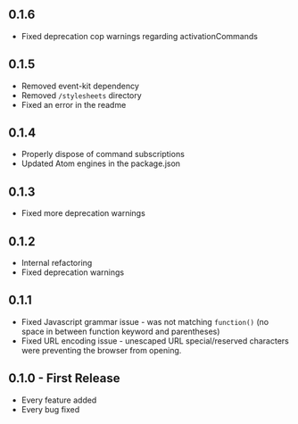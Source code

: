 ## 0.1.6
* Fixed deprecation cop warnings regarding activationCommands

## 0.1.5
* Removed event-kit dependency
* Removed `/stylesheets` directory
* Fixed an error in the readme

## 0.1.4
* Properly dispose of command subscriptions
* Updated Atom engines in the package.json

## 0.1.3
* Fixed more deprecation warnings

## 0.1.2
* Internal refactoring
* Fixed deprecation warnings

## 0.1.1
* Fixed Javascript grammar issue - was not matching `function()` (no space in between function keyword and parentheses)
* Fixed URL encoding issue - unescaped URL special/reserved characters were preventing the browser from opening.

## 0.1.0 - First Release
* Every feature added
* Every bug fixed
